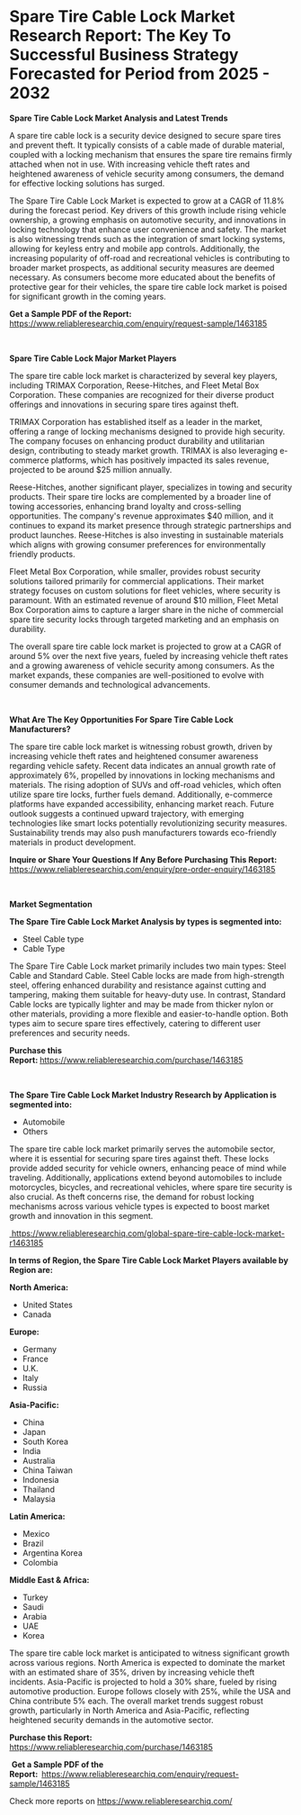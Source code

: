 <p><h1>Spare Tire Cable Lock Market Research Report: The Key To Successful Business Strategy Forecasted for Period from 2025 - 2032</h1></p><p><strong>Spare Tire Cable Lock Market Analysis and Latest Trends</strong></p>
<p><p>A spare tire cable lock is a security device designed to secure spare tires and prevent theft. It typically consists of a cable made of durable material, coupled with a locking mechanism that ensures the spare tire remains firmly attached when not in use. With increasing vehicle theft rates and heightened awareness of vehicle security among consumers, the demand for effective locking solutions has surged.</p><p>The Spare Tire Cable Lock Market is expected to grow at a CAGR of 11.8% during the forecast period. Key drivers of this growth include rising vehicle ownership, a growing emphasis on automotive security, and innovations in locking technology that enhance user convenience and safety. The market is also witnessing trends such as the integration of smart locking systems, allowing for keyless entry and mobile app controls. Additionally, the increasing popularity of off-road and recreational vehicles is contributing to broader market prospects, as additional security measures are deemed necessary. As consumers become more educated about the benefits of protective gear for their vehicles, the spare tire cable lock market is poised for significant growth in the coming years.</p></p>
<p><strong>Get a Sample PDF of the Report:&nbsp;</strong> <a href="https://www.reliableresearchiq.com/enquiry/request-sample/1463185?utm_campaign=2285&utm_medium=2&utm_source=Github&utm_content=ia&utm_term=02032025&utm_id=spare-tire-cable-lock">https://www.reliableresearchiq.com/enquiry/request-sample/1463185</a></p>
<p>&nbsp;</p>
<p><strong>Spare Tire Cable Lock Major Market Players</strong></p>
<p><p>The spare tire cable lock market is characterized by several key players, including TRIMAX Corporation, Reese-Hitches, and Fleet Metal Box Corporation. These companies are recognized for their diverse product offerings and innovations in securing spare tires against theft.</p><p>TRIMAX Corporation has established itself as a leader in the market, offering a range of locking mechanisms designed to provide high security. The company focuses on enhancing product durability and utilitarian design, contributing to steady market growth. TRIMAX is also leveraging e-commerce platforms, which has positively impacted its sales revenue, projected to be around $25 million annually.</p><p>Reese-Hitches, another significant player, specializes in towing and security products. Their spare tire locks are complemented by a broader line of towing accessories, enhancing brand loyalty and cross-selling opportunities. The company's revenue approximates $40 million, and it continues to expand its market presence through strategic partnerships and product launches. Reese-Hitches is also investing in sustainable materials which aligns with growing consumer preferences for environmentally friendly products.</p><p>Fleet Metal Box Corporation, while smaller, provides robust security solutions tailored primarily for commercial applications. Their market strategy focuses on custom solutions for fleet vehicles, where security is paramount. With an estimated revenue of around $10 million, Fleet Metal Box Corporation aims to capture a larger share in the niche of commercial spare tire security locks through targeted marketing and an emphasis on durability.</p><p>The overall spare tire cable lock market is projected to grow at a CAGR of around 5% over the next five years, fueled by increasing vehicle theft rates and a growing awareness of vehicle security among consumers. As the market expands, these companies are well-positioned to evolve with consumer demands and technological advancements.</p></p>
<p>&nbsp;</p>
<p><strong>What Are The Key Opportunities For Spare Tire Cable Lock Manufacturers?</strong></p>
<p><p>The spare tire cable lock market is witnessing robust growth, driven by increasing vehicle theft rates and heightened consumer awareness regarding vehicle safety. Recent data indicates an annual growth rate of approximately 6%, propelled by innovations in locking mechanisms and materials. The rising adoption of SUVs and off-road vehicles, which often utilize spare tire locks, further fuels demand. Additionally, e-commerce platforms have expanded accessibility, enhancing market reach. Future outlook suggests a continued upward trajectory, with emerging technologies like smart locks potentially revolutionizing security measures. Sustainability trends may also push manufacturers towards eco-friendly materials in product development.</p></p>
<p><strong>Inquire or Share Your Questions If Any Before Purchasing This Report:</strong> <a href="https://www.reliableresearchiq.com/enquiry/pre-order-enquiry/1463185?utm_campaign=2285&utm_medium=2&utm_source=Github&utm_content=ia&utm_term=02032025&utm_id=spare-tire-cable-lock">https://www.reliableresearchiq.com/enquiry/pre-order-enquiry/1463185</a></p>
<p>&nbsp;</p>
<p><strong>Market Segmentation</strong></p>
<p><strong>The Spare Tire Cable Lock Market Analysis by types is segmented into:</strong></p>
<p><ul><li>Steel Cable type</li><li>Cable Type</li></ul></p>
<p><p>The Spare Tire Cable Lock market primarily includes two main types: Steel Cable and Standard Cable. Steel Cable locks are made from high-strength steel, offering enhanced durability and resistance against cutting and tampering, making them suitable for heavy-duty use. In contrast, Standard Cable locks are typically lighter and may be made from thicker nylon or other materials, providing a more flexible and easier-to-handle option. Both types aim to secure spare tires effectively, catering to different user preferences and security needs.</p></p>
<p><strong>Purchase this Report:&nbsp;</strong><a href="https://www.reliableresearchiq.com/purchase/1463185?utm_campaign=2285&utm_medium=2&utm_source=Github&utm_content=ia&utm_term=02032025&utm_id=spare-tire-cable-lock">https://www.reliableresearchiq.com/purchase/1463185</a></p>
<p>&nbsp;</p>
<p><strong>The Spare Tire Cable Lock Market Industry Research by Application is segmented into:</strong></p>
<p><ul><li>Automobile</li><li>Others</li></ul></p>
<p><p>The spare tire cable lock market primarily serves the automobile sector, where it is essential for securing spare tires against theft. These locks provide added security for vehicle owners, enhancing peace of mind while traveling. Additionally, applications extend beyond automobiles to include motorcycles, bicycles, and recreational vehicles, where spare tire security is also crucial. As theft concerns rise, the demand for robust locking mechanisms across various vehicle types is expected to boost market growth and innovation in this segment.</p></p>
<p><a href="https://www.reliableresearchiq.com/global-spare-tire-cable-lock-market-r1463185?utm_campaign=2285&utm_medium=2&utm_source=Github&utm_content=ia&utm_term=02032025&utm_id=spare-tire-cable-lock">&nbsp;https://www.reliableresearchiq.com/global-spare-tire-cable-lock-market-r1463185</a></p>
<p><strong>In terms of Region, the Spare Tire Cable Lock Market Players available by Region are:</strong></p>
<p>
    <p> <strong> North America: </strong>
        <ul>
            <li>United States</li>
            <li>Canada</li>
        </ul>
        </p> 
    <p> <strong> Europe: </strong>
        <ul>
            <li>Germany</li>
            <li>France</li>
            <li>U.K.</li>
            <li>Italy</li>
            <li>Russia</li>
        </ul>
        </p> 
    <p> <strong> Asia-Pacific: </strong>
        <ul>
            <li>China</li>
            <li>Japan</li>
            <li>South Korea</li>
            <li>India</li>
            <li>Australia</li>
            <li>China Taiwan</li>
            <li>Indonesia</li>
            <li>Thailand</li>
            <li>Malaysia</li>
        </ul>
        </p> 
    <p> <strong> Latin America: </strong>
        <ul>
            <li>Mexico</li>
            <li>Brazil</li>
            <li>Argentina Korea</li>
            <li>Colombia</li>
        </ul>
        </p> 
    <p> <strong> Middle East & Africa: </strong>
        <ul>
            <li>Turkey</li>
            <li>Saudi</li>
            <li>Arabia</li>
            <li>UAE</li>
            <li>Korea</li>
        </ul>
    </p>
    </p>
<p><p>The spare tire cable lock market is anticipated to witness significant growth across various regions. North America is expected to dominate the market with an estimated share of 35%, driven by increasing vehicle theft incidents. Asia-Pacific is projected to hold a 30% share, fueled by rising automotive production. Europe follows closely with 25%, while the USA and China contribute 5% each. The overall market trends suggest robust growth, particularly in North America and Asia-Pacific, reflecting heightened security demands in the automotive sector.</p></p>
<p><strong>Purchase this Report: </strong><a href="https://www.reliableresearchiq.com/purchase/1463185?utm_campaign=2285&utm_medium=2&utm_source=Github&utm_content=ia&utm_term=02032025&utm_id=spare-tire-cable-lock">https://www.reliableresearchiq.com/purchase/1463185</a></p>
<p>&nbsp;<strong>Get a Sample PDF of the Report:&nbsp;&nbsp;</strong><a href="https://www.reliableresearchiq.com/enquiry/request-sample/1463185?utm_campaign=2285&utm_medium=2&utm_source=Github&utm_content=ia&utm_term=02032025&utm_id=spare-tire-cable-lock">https://www.reliableresearchiq.com/enquiry/request-sample/1463185</a></p>
<p><strong></strong></p>
<p>Check more reports on <a href="https://www.reliableresearchiq.com/?utm_campaign=2285&utm_medium=2&utm_source=Github&utm_content=ia&utm_term=02032025&utm_id=spare-tire-cable-lock">https://www.reliableresearchiq.com/</a></p>